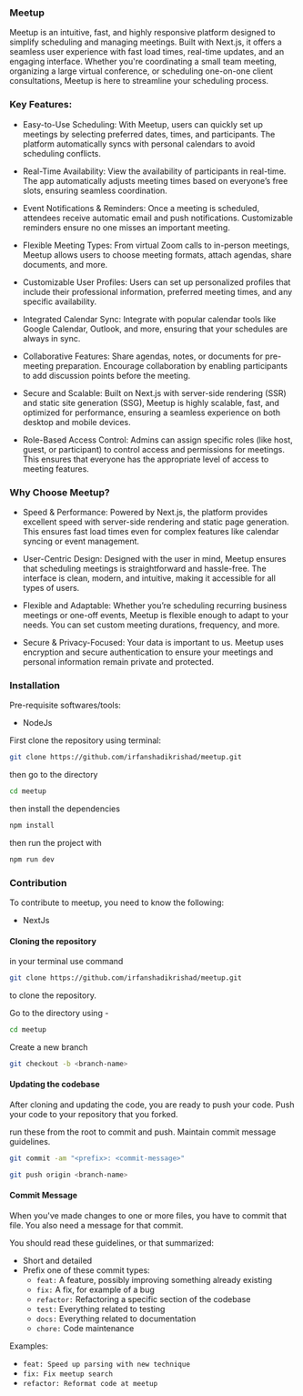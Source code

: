### Meetup

Meetup is an intuitive, fast, and highly responsive platform designed to simplify scheduling and managing meetings. Built with Next.js, it offers a seamless user experience with fast load times, real-time updates, and an engaging interface. Whether you're coordinating a small team meeting, organizing a large virtual conference, or scheduling one-on-one client consultations, Meetup is here to streamline your scheduling process.

### Key Features:

- Easy-to-Use Scheduling: With Meetup, users can quickly set up meetings by selecting preferred dates, times, and participants. The platform automatically syncs with personal calendars to avoid scheduling conflicts.

- Real-Time Availability: View the availability of participants in real-time. The app automatically adjusts meeting times based on everyone’s free slots, ensuring seamless coordination.

- Event Notifications & Reminders: Once a meeting is scheduled, attendees receive automatic email and push notifications. Customizable reminders ensure no one misses an important meeting.

- Flexible Meeting Types: From virtual Zoom calls to in-person meetings, Meetup allows users to choose meeting formats, attach agendas, share documents, and more.

- Customizable User Profiles: Users can set up personalized profiles that include their professional information, preferred meeting times, and any specific availability.

- Integrated Calendar Sync: Integrate with popular calendar tools like Google Calendar, Outlook, and more, ensuring that your schedules are always in sync.

- Collaborative Features: Share agendas, notes, or documents for pre-meeting preparation. Encourage collaboration by enabling participants to add discussion points before the meeting.

- Secure and Scalable: Built on Next.js with server-side rendering (SSR) and static site generation (SSG), Meetup is highly scalable, fast, and optimized for performance, ensuring a seamless experience on both desktop and mobile devices.

- Role-Based Access Control: Admins can assign specific roles (like host, guest, or participant) to control access and permissions for meetings. This ensures that everyone has the appropriate level of access to meeting features.

### Why Choose Meetup?

- Speed & Performance: Powered by Next.js, the platform provides excellent speed with server-side rendering and static page generation. This ensures fast load times even for complex features like calendar syncing or event management.

- User-Centric Design: Designed with the user in mind, Meetup ensures that scheduling meetings is straightforward and hassle-free. The interface is clean, modern, and intuitive, making it accessible for all types of users.

- Flexible and Adaptable: Whether you’re scheduling recurring business meetings or one-off events, Meetup is flexible enough to adapt to your needs. You can set custom meeting durations, frequency, and more.

- Secure & Privacy-Focused: Your data is important to us. Meetup uses encryption and secure authentication to ensure your meetings and personal information remain private and protected.

### Installation

Pre-requisite softwares/tools:

- NodeJs

First clone the repository using terminal:

```bash
git clone https://github.com/irfanshadikrishad/meetup.git
```

then go to the directory

```bash
cd meetup
```

then install the dependencies

```bash
npm install
```

then run the project with

```bash
npm run dev
```

### Contribution

To contribute to meetup, you need to know the following:

- NextJs

#### Cloning the repository

in your terminal use command

```bash
git clone https://github.com/irfanshadikrishad/meetup.git
```

to clone the repository.

Go to the directory using -

```bash
cd meetup
```

Create a new branch

```bash
git checkout -b <branch-name>
```

#### Updating the codebase

After cloning and updating the code, you are ready to push your code. Push your code to your repository that you forked.

run these from the root to commit and push. Maintain commit message guidelines.

```bash
git commit -am "<prefix>: <commit-message>"
```

```bash
git push origin <branch-name>
```

#### Commit Message

When you've made changes to one or more files, you have to commit that file. You also need a message for that commit.

You should read these guidelines, or that summarized:

- Short and detailed
- Prefix one of these commit types:
  - `feat:` A feature, possibly improving something already existing
  - `fix:` A fix, for example of a bug
  - `refactor:` Refactoring a specific section of the codebase
  - `test:` Everything related to testing
  - `docs:` Everything related to documentation
  - `chore:` Code maintenance

Examples:

- `feat: Speed up parsing with new technique`
- `fix: Fix meetup search`
- `refactor: Reformat code at meetup`
